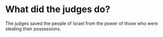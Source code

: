 # What did the judges do?

The judges saved the people of Israel from the power of those who were stealing their possessions.
